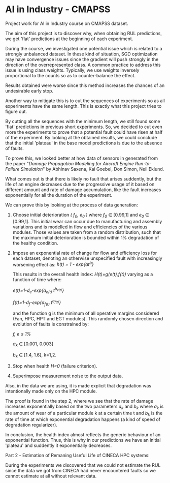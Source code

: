 # AI in Industry - CMAPSS
Project work for AI in Industry course on CMAPSS dataset.

The aim of this project is to discover why, when obtaining RUL predictions, we get 'flat' predictions at the beginning of each experiment.

During the course, we investigated one potential issue which is related to a strongly unbalanced dataset. In these kind of situation, SGD optimization may have convergence issues since the gradient will push strongly in the direction of the overrepresented class. A common practice to address this issue is using class weights. Typically, we use weights inversely proportional to the counts so as to counter-balance the effect.

Results obtained were worse since this method increases the chances of an undesirable early stop.

Another way to mitigate this is to cut the sequences of experiments so as all experiments have the same length. This is exactly what this project tries to figure out.

By cutting all the sequences with the minimum length, we still found some 'flat' predictions in previous short experiments. So, we decided to cut even more the experiments to prove that a potential fault could have risen at half of the experiment. By looking at the obtained results, we could conclude that the initial 'plateau' in the base model predictions is due to the absence of faults.

To prove this, we looked better at how data of sensors in generated from the paper "*Damage Propagation Modeling for Aircraft Engine Run-to-Failure Simulation*" by Abhinav Saxena, Kai Goebel, Don Simon, Neil Eklund.


What comes out is that there is likely no fault that arises suddently, but the life of an engine decreases due to the progressive usage of it based on different amount and rate of damage accumulation, like the fault increases exponentially for all the duration of the experiment.   

We can prove this by looking at the process of data generation:

1.   Choose initial deterioration *( f<sub>0</sub>, e<sub>0</sub> )* where *f<sub>0</sub>* &isin; [0.99,1] and *e<sub>0</sub>* &isin; [0.99,1]. 
This initial wear can occur due to manufacturing and assembly variations and is modelled in flow and efficiencies of the various modules. Those values are taken from a random distribution, such that the maximum initial deterioration is bounded within 1% degradation of the healthy condition.

2.   Impose an exponential rate of change for flow and efficiency loss for each dataset, denoting an otherwise unspecified fault with increasingly worsening effect as: *h(t) =  1 - exp{at<sup>b</sup>}*

     This results in the overall health index: *H(t)=g(e(t),f(t))*
     varying as a function of time where:

     *e(t)=1-d<sub>e</sub>-exp{a<sub>e(t)</sub> t<sup>b<sub>e(t)</sub></sup>}*

     *f(t)=1-d<sub>f</sub>-exp{a<sub>f(t)</sub> t<sup>b<sub>f(t)</sub></sup>}*


     and the function g is the minimum of all operative margins considered (Fan, HPC, HPT and EGT modules).
     This randomly chosen direction and evolution of faults is constrained by:

     *f, e &le; 1%*

     *a<sub>k</sub>* &isin; [0.001, 0.003]
     
     *b<sub>k</sub>* &isin; [1.4, 1.6], k=1,2.</p>

3. Stop when health *H=0* (failure criterion).

4. Superimpose measurement noise to the output data.

Also, in the data we are using, it is made explicit that degradation was intentionally made only on the HPC module.

The proof is found in the step 2, where we see that the rate of damage increases exponentially based on the two parameters *a<sub>k</sub>* and *b<sub>k</sub>* where *a<sub>k</sub>* is the amount of wear of a particular module k at a certain time t and *b<sub>k</sub>* is the rate of time at which exponential degradation happens (a kind of speed of degradation regularizer).

In conclusion, the health index almost reflects the generic behaviour of an exponential function. Thus, this is why in our predictions we have an initial 'plateau' and suddently it exponentially decreases.


Part 2 - Estimation of Remaning Useful Life of CINECA HPC systems:

During the experiments we discovered that we could not estimate the RUL since the data we got from CINECA had never encountered faults so we cannot estimate at all without relevant data.

